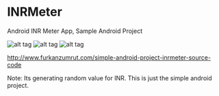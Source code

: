 INRMeter
========

Android INR Meter App, Sample Android Project



![alt tag](http://i.imgur.com/QMOzqIW.png?1)
![alt tag](http://i.imgur.com/REKWreg.png?1)
![alt tag](http://i.imgur.com/8jIdq0F.png?1)

http://www.furkanzumrut.com/simple-android-project-inrmeter-source-code

Note: Its generating random value for INR. This is just the simple android project.
